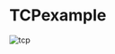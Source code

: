 # TCPexample
![tcp](https://github.com/muhammadzandieh8/TCPexample/assets/43937204/21bb77db-d48b-43e4-89c5-31c8bd531bb4)
